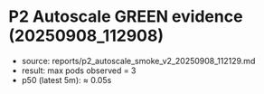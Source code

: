 # P2 Autoscale GREEN evidence (20250908_112908)
- source: reports/p2_autoscale_smoke_v2_20250908_112129.md
- result: max pods observed = 3
- p50 (latest 5m): ≈ 0.05s
